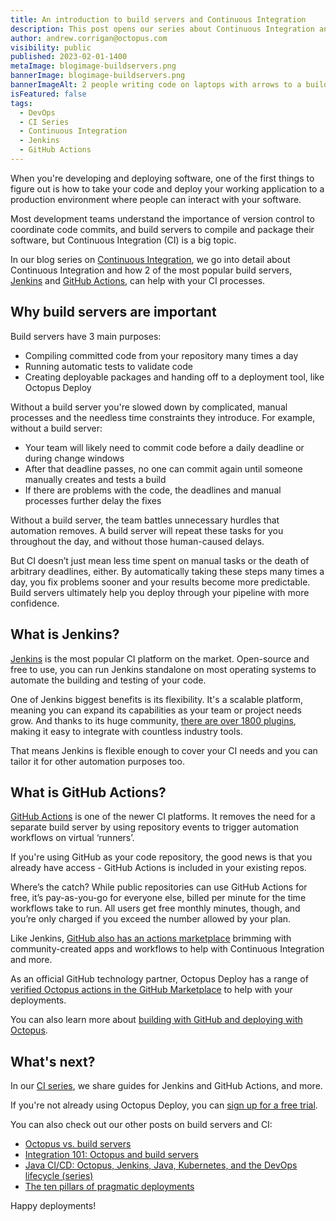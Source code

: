 ```yaml
---
title: An introduction to build servers and Continuous Integration
description: This post opens our series about Continuous Integration and build servers, with an overview on the benefits of build servers, particularly Jenkins and GitHub Actions.
author: andrew.corrigan@octopus.com
visibility: public
published: 2023-02-01-1400
metaImage: blogimage-buildservers.png
bannerImage: blogimage-buildservers.png
bannerImageAlt: 2 people writing code on laptops with arrows to a build server, then an arrow to the octopus logo in a cloud, and a rocket launching
isFeatured: false
tags:
  - DevOps
  - CI Series
  - Continuous Integration
  - Jenkins
  - GitHub Actions
---
```


When you're developing and deploying software, one of the first things to figure out is how to take your code and deploy your working application to a production environment where people can interact with your software.

Most development teams understand the importance of version control to coordinate code commits, and build servers to compile and package their software, but Continuous Integration (CI) is a big topic. 

In our blog series on [Continuous Integration](https://octopus.com/blog/tag/CI%20Series), we go into detail about Continuous Integration and how 2 of the most popular build servers, [Jenkins](https://www.jenkins.io/) and [GitHub Actions](https://github.com/features/actions), can help with your CI processes.

## Why build servers are important

Build servers have 3 main purposes:

- Compiling committed code from your repository many times a day
- Running automatic tests to validate code
- Creating deployable packages and handing off to a deployment tool, like Octopus Deploy

Without a build server you're slowed down by complicated, manual processes and the needless time constraints they introduce. For example, without a build server:

- Your team will likely need to commit code before a daily deadline or during change windows
- After that deadline passes, no one can commit again until someone manually creates and tests a build
- If there are problems with the code, the deadlines and manual processes further delay the fixes

Without a build server, the team battles unnecessary hurdles that automation removes. A build server will repeat these tasks for you throughout the day, and without those human-caused delays.

But CI doesn’t just mean less time spent on manual tasks or the death of arbitrary deadlines, either. By automatically taking these steps many times a day, you fix problems sooner and your results become more predictable. Build servers ultimately help you deploy through your pipeline with more confidence.

## What is Jenkins?

[Jenkins](https://www.jenkins.io/) is the most popular CI platform on the market. Open-source and free to use, you can run Jenkins standalone on most operating systems to automate the building and testing of your code.

One of Jenkins biggest benefits is its flexibility. It's a scalable platform, meaning you can expand its capabilities as your team or project needs grow. And thanks to its huge community, [there are over 1800 plugins](https://plugins.jenkins.io/), making it easy to integrate with countless industry tools.
 
That means Jenkins is flexible enough to cover your CI needs and you can tailor it for other automation purposes too.

## What is GitHub Actions?

[GitHub Actions](https://github.com/features/actions) is one of the newer CI platforms. It removes the need for a separate build server by using repository events to trigger automation workflows on virtual ‘runners’. 

If you're using GitHub as your code repository, the good news is that you already have access - GitHub Actions is included in your existing repos.

Where’s the catch? While public repositories can use GitHub Actions for free, it’s pay-as-you-go for everyone else, billed per minute for the time workflows take to run. All users get free monthly minutes, though, and you’re only charged if you exceed the number allowed by your plan.

Like Jenkins, [GitHub also has an actions marketplace](https://github.com/marketplace) brimming with community-created apps and workflows to help with Continuous Integration and more. 

As an official GitHub technology partner, Octopus Deploy has a range of [verified Octopus actions in the GitHub Marketplace](https://github.com/marketplace?query=octopus&type=actions&verification=verified_creator) to help with your deployments. 

You can also learn more about [building with GitHub and deploying with Octopus](https://octopus.com/github).

## What's next?

In our [CI series](https://octopus.com/blog/tag/CI%20Series), we share guides for Jenkins and GitHub Actions, and more.

If you're not already using Octopus Deploy, you can [sign up for a free trial](https://octopus.com/start).

You can also check out our other posts on build servers and CI:

- [Octopus vs. build servers](https://octopus.com/blog/octopus-vs-build-server)
- [Integration 101: Octopus and build servers](https://octopus.com/blog/octopus-build-server-integration-101)
- [Java CI/CD: Octopus, Jenkins, Java, Kubernetes, and the DevOps lifecycle (series)](https://octopus.com/blog/java-ci-cd-co/)
- [The ten pillars of pragmatic deployments](https://octopus.com/blog/ten-pillars-of-pragmatic-deployments)

Happy deployments!